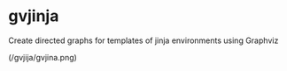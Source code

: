 # gvjinja
Create directed graphs for templates of jinja environments using Graphviz

(/gvjija/gvjina.png)
